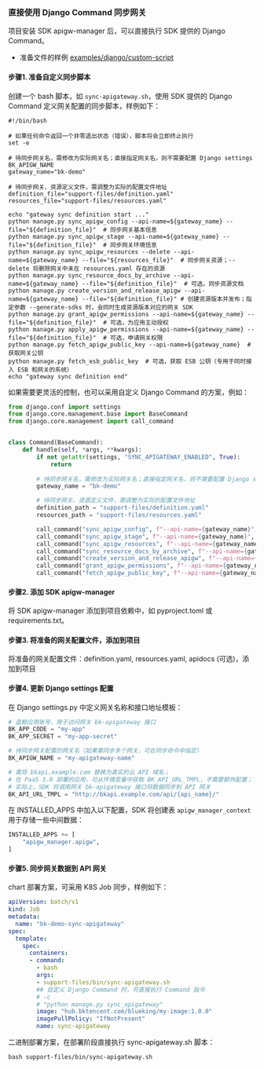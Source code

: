 ### 直接使用 Django Command 同步网关

项目安装 SDK apigw-manager 后，可以直接执行 SDK 提供的 Django Command。
- 准备文件的样例 [examples/django/custom-script](../examples/django/custom-script)

#### 步骤1. 准备自定义同步脚本

创建一个 bash 脚本，如 `sync-apigateway.sh`，使用 SDK 提供的 Django Command 定义网关配置的同步脚本，样例如下：
```shell
#!/bin/bash

# 如果任何命令返回一个非零退出状态（错误），脚本将会立即终止执行
set -e

# 待同步网关名，需修改为实际网关名；直接指定网关名，则不需要配置 Django settings BK_APIGW_NAME
gateway_name="bk-demo"

# 待同步网关、资源定义文件，需调整为实际的配置文件地址
definition_file="support-files/definition.yaml"
resources_file="support-files/resources.yaml"

echo "gateway sync definition start ..."
python manage.py sync_apigw_config --api-name=${gateway_name} --file="${definition_file}"  # 同步网关基本信息
python manage.py sync_apigw_stage --api-name=${gateway_name} --file="${definition_file}"  # 同步网关环境信息
python manage.py sync_apigw_resources --delete --api-name=${gateway_name} --file="${resources_file}"  # 同步网关资源；--delete 将删除网关中未在 resources.yaml 存在的资源
python manage.py sync_resource_docs_by_archive --api-name=${gateway_name} --file="${definition_file}"  # 可选，同步资源文档
python manage.py create_version_and_release_apigw --api-name=${gateway_name} --file="${definition_file}" # 创建资源版本并发布；指定参数 --generate-sdks 时，会同时生成资源版本对应的网关 SDK
python manage.py grant_apigw_permissions --api-name=${gateway_name} --file="${definition_file}"  # 可选，为应用主动授权
python manage.py apply_apigw_permissions --api-name=${gateway_name} --file="${definition_file}"  # 可选，申请网关权限
python manage.py fetch_apigw_public_key --api-name=${gateway_name}  # 获取网关公钥
python manage.py fetch_esb_public_key  # 可选，获取 ESB 公钥（专用于同时接入 ESB 和网关的系统）
echo "gateway sync definition end"
```

如果需要更灵活的控制，也可以采用自定义 Django Command 的方案，例如：
```python
from django.conf import settings
from django.core.management.base import BaseCommand
from django.core.management import call_command


class Command(BaseCommand):
    def handle(self, *args, **kwargs):
        if not getattr(settings, "SYNC_APIGATEWAY_ENABLED", True):
            return
        
        # 待同步网关名，需修改为实际网关名；直接指定网关名，则不需要配置 Django settings BK_APIGW_NAME
        gateway_name = "bk-demo"

        # 待同步网关、资源定义文件，需调整为实际的配置文件地址
        definition_path = "support-files/definition.yaml"
        resources_path = "support-files/resources.yaml"

        call_command("sync_apigw_config", f"--api-name={gateway_name}", f"--file={definition_path}")
        call_command("sync_apigw_stage", f"--api-name={gateway_name}", f"--file={definition_path}")
        call_command("sync_apigw_resources", f"--api-name={gateway_name}", "--delete", f"--file={resources_path}")
        call_command("sync_resource_docs_by_archive", f"--api-name={gateway_name}", f"--file={definition_path}")
        call_command("create_version_and_release_apigw", f"--api-name={gateway_name}", f"--file={definition_path}")
        call_command("grant_apigw_permissions", f"--api-name={gateway_name}", f"--file={definition_path}")
        call_command("fetch_apigw_public_key", f"--api-name={gateway_name}")
```

#### 步骤2. 添加 SDK apigw-manager

将 SDK apigw-manager 添加到项目依赖中，如 pyproject.toml 或 requirements.txt。

#### 步骤3. 将准备的网关配置文件，添加到项目

将准备的网关配置文件：definition.yaml, resources.yaml, apidocs (可选)，添加到项目

#### 步骤4. 更新 Django settings 配置

在 Django settings.py 中定义网关名称和接口地址模板：

```python
# 蓝鲸应用账号，用于访问网关 bk-apigateway 接口
BK_APP_CODE = "my-app"
BK_APP_SECRET = "my-app-secret"

# 待同步网关配置的网关名（如果需同步多个网关，可在同步命令中指定）
BK_APIGW_NAME = "my-apigateway-name"

# 需将 bkapi.example.com 替换为真实的云 API 域名；
# 在 PaaS 3.0 部署的应用，可从环境变量中获取 BK_API_URL_TMPL，不需要额外配置；
# 实际上，SDK 将调用网关 bk-apigateway 接口将数据同步到 API 网关
BK_API_URL_TMPL = "http://bkapi.example.com/api/{api_name}/"
```

在 INSTALLED_APPS 中加入以下配置，SDK 将创建表 `apigw_manager_context` 用于存储一些中间数据：

```python
INSTALLED_APPS += [
    "apigw_manager.apigw",
]
```

#### 步骤5. 同步网关数据到 API 网关

chart 部署方案，可采用 K8S Job 同步，样例如下：
```yaml
apiVersion: batch/v1
kind: Job
metadata:
  name: "bk-demo-sync-apigateway"
spec:
  template:
    spec:
      containers:
      - command:
        - bash
        args:
        - support-files/bin/sync-apigateway.sh
        ## 自定义 Django Command 时，可直接执行 Command 指令
        # -c
        # "python manage.py sync_apigateway"
        image: "hub.bktencent.com/blueking/my-image:1.0.0"
        imagePullPolicy: "IfNotPresent"
        name: sync-apigateway
```

二进制部署方案，在部署阶段直接执行 sync-apigateway.sh 脚本：
```shell
bash support-files/bin/sync-apigateway.sh
```